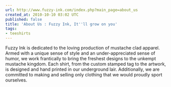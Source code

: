 ```yaml
---
url: http://www.fuzzy-ink.com/index.php?main_page=about_us
created_at: 2010-10-10 03:02 UTC
published: false
title: 'About Us : Fuzzy Ink, It''ll grow on you'
tags:
- teeshirts
---
```


Fuzzy Ink is dedicated to the loving production of mustache clad apparel. Armed with a unique sense of style and an under-appreciated sense of humor, we work frantically to bring the freshest designs to the unkempt mustache kingdom. Each shirt, from the custom stamped tag to the artwork, is designed and hand printed in our underground lair. Additionally, we are committed to making and selling only clothing that we would proudly sport ourselves.
